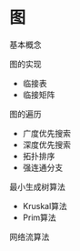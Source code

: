 # 图

基本概念

图的实现

+ 临接表
+ 临接矩阵

图的遍历

+ 广度优先搜索
+ 深度优先搜索
+ 拓扑排序
+ 强连通分支

最小生成树算法

+ Kruskal算法
+ Prim算法

网络流算法

